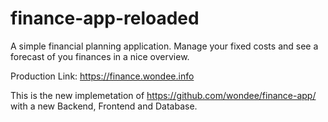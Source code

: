 # finance-app-reloaded

A simple financial planning application. Manage your fixed costs and see a forecast of you finances in a nice overview.


Production Link: https://finance.wondee.info 

This is the new implemetation of https://github.com/wondee/finance-app/ with a new Backend, Frontend and Database. 